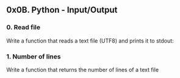 ## 0x0B. Python - Input/Output 

### 0. Read file
Write a function that reads a text file (UTF8) and prints it to stdout:

### 1. Number of lines 
Write a function that returns the number of lines of a text file
